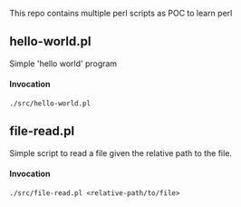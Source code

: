 This repo contains multiple perl scripts as POC to learn perl

## hello-world.pl

Simple 'hello world' program

#### Invocation

    ./src/hello-world.pl

## file-read.pl

Simple script to read a file given the relative path to the file.

#### Invocation

    ./src/file-read.pl <relative-path/to/file>
